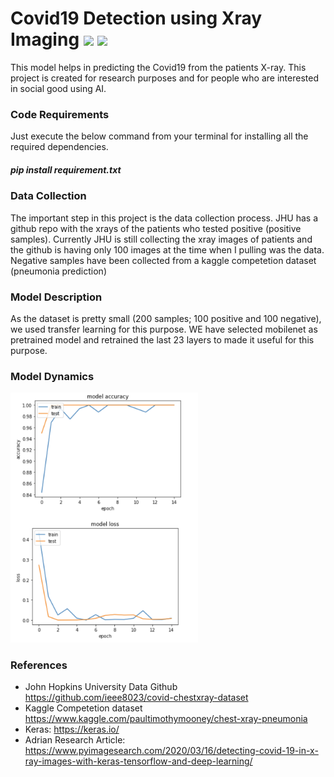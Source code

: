 # Covid19 Detection using Xray Imaging ![](https://img.shields.io/github/license/sourcerer-io/hall-of-fame.svg?colorB=ff0000) ![](https://img.shields.io/badge/Harsha-Karpurapu-brightgreen.svg?colorB=ff0000)

This model helps in predicting the Covid19 from the patients X-ray. This project is created for research purposes and for people who are interested in social good using AI. 

### Code Requirements
Just execute the below command from your terminal for installing all the required dependencies. 
##### pip install requirement.txt

### Data Collection
The important step in this project is the data collection process. JHU has a github repo with the xrays of the patients who tested positive (positive samples). Currently JHU is still collecting the xray images of patients and the github is having only 100 images at the time when I pulling was the data. Negative samples have been collected from a kaggle competetion dataset (pneumonia prediction)

### Model Description
As the dataset is pretty small (200 samples; 100 positive and 100 negative), we used transfer learning for this purpose. WE have selected mobilenet as pretrained model and retrained the last 23 layers to made it useful for this purpose. 

### Model Dynamics
<img src="https://github.com/kbsriharsha/Covid19Detection/blob/master/project_dynamics/Acc_%26_Loss.png" width="300" height="400" />

### References
- John Hopkins University Data Github https://github.com/ieee8023/covid-chestxray-dataset
- Kaggle Competetion dataset https://www.kaggle.com/paultimothymooney/chest-xray-pneumonia
- Keras: https://keras.io/
- Adrian Research Article: https://www.pyimagesearch.com/2020/03/16/detecting-covid-19-in-x-ray-images-with-keras-tensorflow-and-deep-learning/


